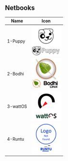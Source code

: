 ## Netbooks
Name|Icon
--|--
1-Puppy|<img src="1-Puppy.png" width="100px">
2-Bodhi|<img src="2-Bodhi.png" width="100px">
3-wattOS|<img src="3-wattOS.png" width="100px">
4-Runtu|<img src="4-Runtu.png" width="100px">
